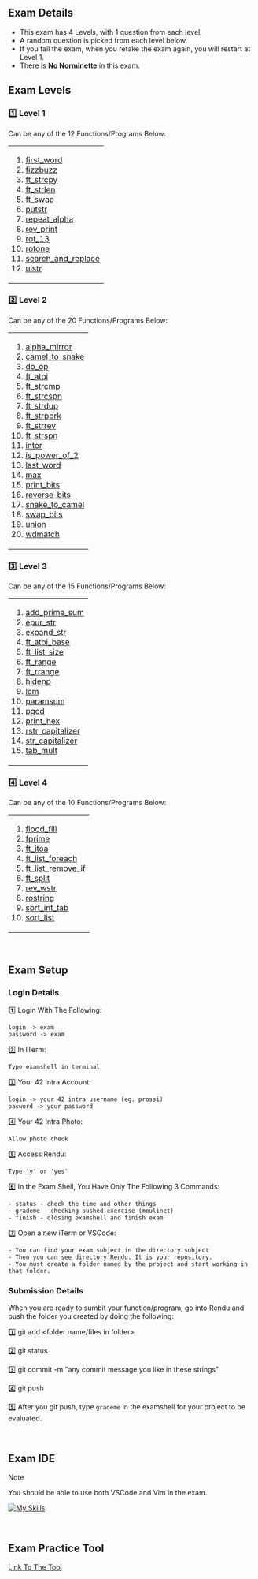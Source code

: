## Exam Details

- This exam has 4 Levels, with 1 question from each level.
- A random question is picked from each level below. 
- If you fail the exam, when you retake the exam again, you will restart at Level 1.
- There is <ins>**No Norminette**</ins> in this exam.

## Exam Levels

### :one: Level 1
Can be any of the 12 Functions/Programs Below:
<table><tr><td>
  
1. [first_word](https://github.com/svillad/42Malaga/blob/main/exams/Exam-Rank-02/Level1/first_word/first_word.c)
2. [fizzbuzz](https://github.com/svillad/42Malaga/blob/main/exams/Exam-Rank-02/Level1/fizzbuzz/fizzbuzz.c)
3. [ft_strcpy](https://github.com/svillad/42Malaga/blob/main/exams/Exam-Rank-02/Level1/ft_strcpy/ft_strcpy.c)
4. [ft_strlen](https://github.com/svillad/42Malaga/blob/main/exams/Exam-Rank-02/Level1/ft_strlen/ft_strlen.c)
5. [ft_swap](https://github.com/svillad/42Malaga/blob/main/exams/Exam-Rank-02/Level1/ft_swap/ft_swap.c)
6. [putstr](https://github.com/svillad/42Malaga/blob/main/exams/Exam-Rank-02/Level1/ft_putstr/ft_putstr.c)
7. [repeat_alpha](https://github.com/svillad/42Malaga/blob/main/exams/Exam-Rank-02/Level1/repeat_alpha/repeat_alpha.c)
8. [rev_print](https://github.com/svillad/42Malaga/blob/main/exams/Exam-Rank-02/Level1/rev_print/rev_print.c)
9. [rot_13](https://github.com/svillad/42Malaga/blob/main/exams/Exam-Rank-02/Level1/rot_13/rot_13.c)
10. [rotone](https://github.com/svillad/42Malaga/blob/main/exams/Exam-Rank-02/Level1/rotone/rotone.c)
11. [search_and_replace](https://github.com/svillad/42Malaga/blob/main/exams/Exam-Rank-02/Level1/search_and_replace/search_and_replace.c)
12. [ulstr](https://github.com/svillad/42Malaga/blob/main/exams/Exam-Rank-02/Level1/ulstr/ulstr.c)
</td></tr></table>

### :two: Level 2
Can be any of the 20 Functions/Programs Below:
<table><tr><td>
  
1. [alpha_mirror](https://github.com/svillad/42Malaga/blob/main/exams/Exam-Rank-02/Level2/alpha_mirror/alpha_mirror.c)
2. [camel_to_snake](https://github.com/svillad/42Malaga/blob/main/exams/Exam-Rank-02/Level2/camel_to_snake/camel_to_snake.c)
3. [do_op](https://github.com/svillad/42Malaga/blob/main/exams/Exam-Rank-02/Level2/do_op/do_op.c)
4. [ft_atoi](https://github.com/svillad/42Malaga/blob/main/exams/Exam-Rank-02/Level2/ft_atoi/ft_atoi.c)
5. [ft_strcmp](https://github.com/svillad/42Malaga/blob/main/exams/Exam-Rank-02/Level2/ft_strcmp/ft_strcmp.c)
6. [ft_strcspn](https://github.com/svillad/42Malaga/blob/main/exams/Exam-Rank-02/Level2/ft_strcspn/ft_strcspn.c)
7. [ft_strdup](https://github.com/svillad/42Malaga/blob/main/exams/Exam-Rank-02/Level2/ft_strdup/ft_strdup.c)
8. [ft_strpbrk](https://github.com/svillad/42Malaga/blob/main/exams/Exam-Rank-02/Level2/ft_strpbrk/ft_strpbrk.c)
9. [ft_strrev](https://github.com/svillad/42Malaga/blob/main/exams/Exam-Rank-02/Level2/ft_strrev/ft_strrev.c)
10. [ft_strspn](https://github.com/svillad/42Malaga/blob/main/exams/Exam-Rank-02/Level2/ft_strspn/ft_strspn.c)
11. [inter](https://github.com/svillad/42Malaga/blob/main/exams/Exam-Rank-02/Level2/inter/inter.c)
12. [is_power_of_2](https://github.com/svillad/42Malaga/blob/main/exams/Exam-Rank-02/Level2/is_power_of_2/is_power_of_2.c)
13. [last_word](https://github.com/svillad/42Malaga/blob/main/exams/Exam-Rank-02/Level2/last_word/last_word.c)
14. [max](https://github.com/svillad/42Malaga/blob/main/exams/Exam-Rank-02/Level2/max/max.c)
15. [print_bits](https://github.com/svillad/42Malaga/blob/main/exams/Exam-Rank-02/Level2/print_bits/print_bits.c)
16. [reverse_bits](https://github.com/svillad/42Malaga/blob/main/exams/Exam-Rank-02/Level2/reverse_bits/reverse_bits.c)
17. [snake_to_camel](https://github.com/svillad/42Malaga/blob/main/exams/Exam-Rank-02/Level2/snake_to_camel/snake_to_camel.c)
18. [swap_bits](https://github.com/svillad/42Malaga/blob/main/exams/Exam-Rank-02/Level2/swap_bits/swap_bits.c)
19. [union](https://github.com/svillad/42Malaga/blob/main/exams/Exam-Rank-02/Level2/union/union.c)
20. [wdmatch](https://github.com/svillad/42Malaga/blob/main/exams/Exam-Rank-02/Level2/wdmatch/wdmatch.c)
</td></tr></table>

### :three: Level 3
Can be any of the 15 Functions/Programs Below:
<table><tr><td>
  
1. [add_prime_sum](https://github.com/svillad/42Malaga/blob/main/exams/Exam-Rank-02/Level3/add_prime_sum/add_prime_sum.c)
2. [epur_str](https://github.com/svillad/42Malaga/blob/main/exams/Exam-Rank-02/Level3/epur_str/epur_str.c)
3. [expand_str](https://github.com/svillad/42Malaga/blob/main/exams/Exam-Rank-02/Level3/expand_str/expand_str.c)
4. [ft_atoi_base](https://github.com/svillad/42Malaga/blob/main/exams/Exam-Rank-02/Level3/ft_atoi_base/ft_atoi_base.c)
5. [ft_list_size](https://github.com/svillad/42Malaga/tree/main/exams/Exam-Rank-02/Level3/ft_list_size)
6. [ft_range](https://github.com/svillad/42Malaga/blob/main/exams/Exam-Rank-02/Level3/ft_range/ft_range.c)
7. [ft_rrange](https://github.com/svillad/42Malaga/blob/main/exams/Exam-Rank-02/Level3/ft_rrange/ft_rrange.c)
8. [hidenp](https://github.com/svillad/42Malaga/blob/main/exams/Exam-Rank-02/Level3/hidenp/hidenp.c)
9. [lcm](https://github.com/svillad/42Malaga/blob/main/exams/Exam-Rank-02/Level3/lcm/lcm.c)
10. [paramsum](https://github.com/svillad/42Malaga/blob/main/exams/Exam-Rank-02/Level3/paramsum/paramsum.c)
11. [pgcd](https://github.com/svillad/42Malaga/blob/main/exams/Exam-Rank-02/Level3/pgcd/pgcd.c)
12. [print_hex](https://github.com/svillad/42Malaga/blob/main/exams/Exam-Rank-02/Level3/print_hex/print_hex.c)
13. [rstr_capitalizer](https://github.com/svillad/42Malaga/blob/main/exams/Exam-Rank-02/Level3/rstr_capitalizer/rstr_capitalizer.c)
14. [str_capitalizer](https://github.com/svillad/42Malaga/blob/main/exams/Exam-Rank-02/Level3/str_capitalizer/str_capitalizer.c)
15. [tab_mult](https://github.com/svillad/42Malaga/blob/main/exams/Exam-Rank-02/Level3/tab_mult/tab_mult.c)
</td></tr></table>

### :four: Level 4
Can be any of the 10 Functions/Programs Below:
<table><tr><td>
  
1. [flood_fill](https://github.com/svillad/42Malaga/tree/main/exams/Exam-Rank-02/Level4/flood_fill)
2. [fprime](https://github.com/svillad/42Malaga/blob/main/exams/Exam-Rank-02/Level4/fprime/fprime.c)
3. [ft_itoa](https://github.com/svillad/42Malaga/blob/main/exams/Exam-Rank-02/Level4/ft_itoa/ft_itoa.c)
4. [ft_list_foreach](https://github.com/svillad/42Malaga/tree/main/exams/Exam-Rank-02/Level4/ft_list_foreach)
5. [ft_list_remove_if](https://github.com/svillad/42Malaga/blob/main/exams/Exam-Rank-02/Level4/ft_list_remove_if/ft_list_remove_if.c)
6. [ft_split](https://github.com/svillad/42Malaga/blob/main/exams/Exam-Rank-02/Level4/ft_split/ft_split.c)
7. [rev_wstr](https://github.com/svillad/42Malaga/blob/main/exams/Exam-Rank-02/Level4/rev_wstr/rev_wstr.c)
8. [rostring](https://github.com/svillad/42Malaga/blob/main/exams/Exam-Rank-02/Level4/rostring/rostring.c)
9. [sort_int_tab](https://github.com/svillad/42Malaga/blob/main/exams/Exam-Rank-02/Level4/sort_int_tab/sort_int_tab.c)
10. [sort_list](https://github.com/svillad/42Malaga/tree/main/exams/Exam-Rank-02/Level4/sort_list)
</td></tr></table>

<br>

## Exam Setup

### Login Details

:one: Login With The Following:
```
login -> exam
password -> exam
```
:two: In ITerm:
```
Type examshell in terminal
```
:three: Your 42 Intra Account:
```
login -> your 42 intra username (eg. prossi)
pasword -> your password
```
:four: Your 42 Intra Photo:
```
Allow photo check
```
:five: Access Rendu:
```
Type 'y' or 'yes'
```
:six: In the Exam Shell, You Have Only The Following 3 Commands:
```
- status - check the time and other things
- grademe - checking pushed exercise (moulinet)
- finish - closing examshell and finish exam
```
:seven: Open a new iTerm or VSCode:
```
- You can find your exam subject in the directory subject
- Then you can see directory Rendu. It is your repository.
- You must create a folder named by the project and start working in that folder.
```

### Submission Details

When you are ready to sumbit your function/program, go into Rendu and push the folder you created by doing the following:

:one: git add <folder name/files in folder>

:two: git status

:three: git commit -m "any commit message you like in these strings"

:four: git push

:five: After you git push, type `grademe` in the examshell for your project to be evaluated. 

<br>

## Exam IDE

> [!NOTE]
You should be able to use both VSCode and Vim in the exam.

[![My Skills](https://skillicons.dev/icons?i=vscode,vim)](https://skillicons.dev)

<br>

## Exam Practice Tool
[Link To The Tool](https://github.com/JCluzet/42_EXAM)

